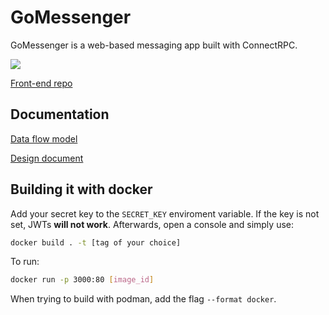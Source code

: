 # GoMessenger

GoMessenger is a web-based messaging app built with ConnectRPC.

![](./doc/assets/demonstration.GIF)

[Front-end repo](https://github.com/vl0000/gomessenger-frontend)
## Documentation

[Data flow model](https://github.com/vl0000/gomessenger/blob/main/doc/Dfd.md)

[Design document](https://github.com/vl0000/gomessenger/blob/main/doc/MessengerApp.md)

## Building it with docker
Add your secret key to the `SECRET_KEY` enviroment variable. If the key is not set, JWTs **will not work**.
Afterwards, open a console and simply use:
```bash
docker build . -t [tag of your choice]
```
To run:
```Bash
docker run -p 3000:80 [image_id]
```
When trying to build with podman, add the flag `--format docker`.
